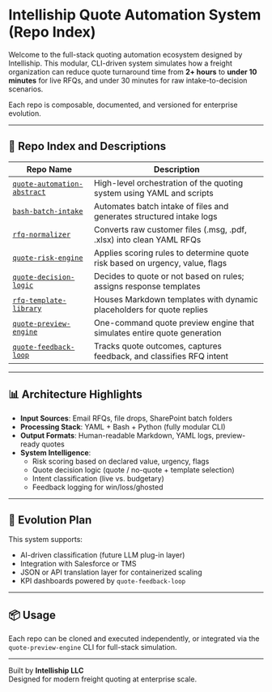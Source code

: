 # Intelliship Quote Automation System (Repo Index)

Welcome to the full-stack quoting automation ecosystem designed by Intelliship.
This modular, CLI-driven system simulates how a freight organization can reduce
quote turnaround time from **2+ hours** to **under 10 minutes** for live RFQs,
and under 30 minutes for raw intake-to-decision scenarios.

Each repo is composable, documented, and versioned for enterprise evolution.

---

## 🧱 Repo Index and Descriptions

| Repo Name | Description |
|-----------|-------------|
| [`quote-automation-abstract`](https://github.com/Intelliship/quote-automation-abstract) | High-level orchestration of the quoting system using YAML and scripts |
| [`bash-batch-intake`](https://github.com/Intelliship/bash-batch-intake) | Automates batch intake of files and generates structured intake logs |
| [`rfq-normalizer`](https://github.com/Intelliship/rfq-normalizer) | Converts raw customer files (.msg, .pdf, .xlsx) into clean YAML RFQs |
| [`quote-risk-engine`](https://github.com/Intelliship/quote-risk-engine) | Applies scoring rules to determine quote risk based on urgency, value, flags |
| [`quote-decision-logic`](https://github.com/Intelliship/quote-decision-logic) | Decides to quote or not based on rules; assigns response templates |
| [`rfq-template-library`](https://github.com/Intelliship/rfq-template-library) | Houses Markdown templates with dynamic placeholders for quote replies |
| [`quote-preview-engine`](https://github.com/Intelliship/quote-preview-engine) | One-command quote preview engine that simulates entire quote generation |
| [`quote-feedback-loop`](https://github.com/Intelliship/quote-feedback-loop) | Tracks quote outcomes, captures feedback, and classifies RFQ intent |

---

## 📊 Architecture Highlights

- **Input Sources**: Email RFQs, file drops, SharePoint batch folders
- **Processing Stack**: YAML + Bash + Python (fully modular CLI)
- **Output Formats**: Human-readable Markdown, YAML logs, preview-ready quotes
- **System Intelligence**:
  - Risk scoring based on declared value, urgency, flags
  - Quote decision logic (quote / no-quote + template selection)
  - Intent classification (live vs. budgetary)
  - Feedback logging for win/loss/ghosted

---

## 🔄 Evolution Plan

This system supports:
- AI-driven classification (future LLM plug-in layer)
- Integration with Salesforce or TMS
- JSON or API translation layer for containerized scaling
- KPI dashboards powered by `quote-feedback-loop`

---

## 📦 Usage

Each repo can be cloned and executed independently, or integrated via the `quote-preview-engine` CLI for full-stack simulation.

---

Built by **Intelliship LLC**  
Designed for modern freight quoting at enterprise scale.
